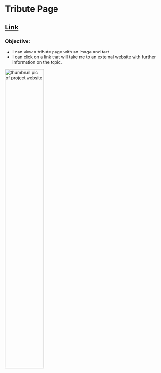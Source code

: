 # Tribute Page  

## [Link](https://jpacsai.github.io/freeCodeCamp/BasicProjects/Tribute_page/)  

### Objective:
- I can view a tribute page with an image and text.
- I can click on a link that will take me to an external website with further information on the topic.

<img src="https://i.imgur.com/v48RuqZ.jpg" alt="thumbnail pic of project website"  width="50%" height="50%">
